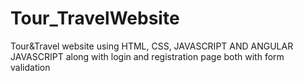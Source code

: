 # Tour_TravelWebsite
Tour&amp;Travel website using HTML, CSS, JAVASCRIPT AND ANGULAR JAVASCRIPT along with login and registration page both with form validation
